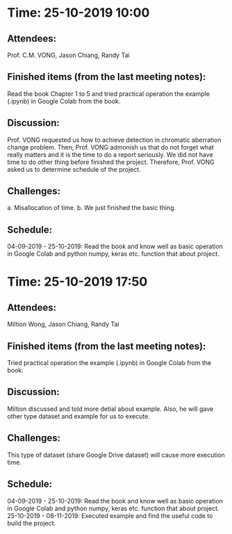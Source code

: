 <h1>Time: 25-10-2019 10:00</h1>
<h2>Attendees:</h2>
Prof. C.M. VONG, Jason Chiang, Randy Tai

<h2>Finished items (from the last meeting notes):</h2>
Read the book Chapter 1 to 5 and tried practical operation the example (.ipynb) in Google Colab from the book.

<h2>Discussion:</h2>
Prof. VONG requested us how to achieve detection in chromatic aberration change problem. Then, Prof. VONG admonish us that do not forget what really matters and it is the time to do a report seriously. We did not have time to do other thing before finished the project. Therefore, Prof. VONG asked us to determine schedule of the project. 

<h2>Challenges:</h2>
a. Misallocation of time.
b. We just finished the basic thing.

<h2>Schedule:</h2>
04-09-2019 - 25-10-2019: Read the book and know well as basic operation in Google Colab and python numpy, keras etc. function that about project.

<h1>Time: 25-10-2019 17:50</h1>
<h2>Attendees:</h2>
Miltion Wong, Jason Chiang, Randy Tai

<h2>Finished items (from the last meeting notes):</h2>
Tried practical operation the example (.ipynb) in Google Colab from the book.

<h2>Discussion:</h2>
Miltion discussed and told more detial about example. Also, he will gave other type dataset and example for us to execute.

<h2>Challenges:</h2>
This type of dataset (share Google Drive dataset) will cause more execution time.

<h2>Schedule:</h2>
04-09-2019 - 25-10-2019: Read the book and know well as basic operation in Google Colab and python numpy, keras etc. function that about project.
25-10-2019 - 08-11-2019: Executed example and find the useful code to build the project.
